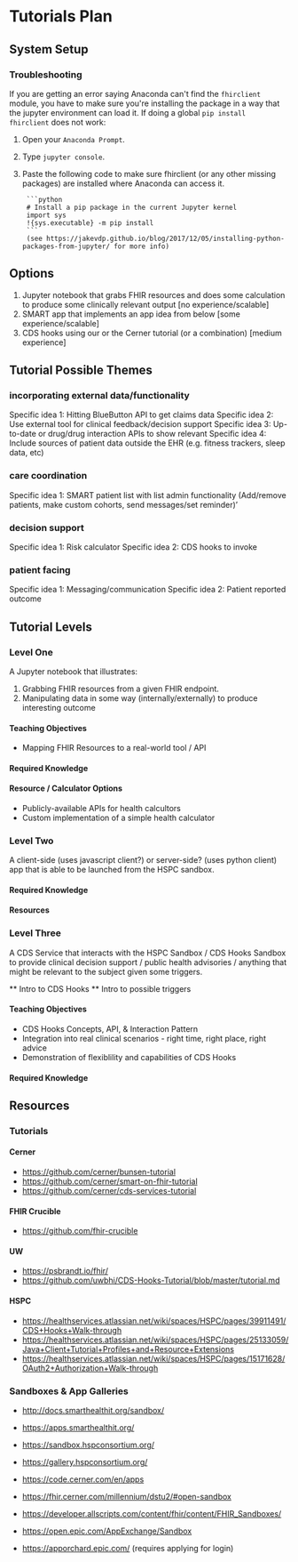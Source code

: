 # Tutorials Plan

## System Setup


### Troubleshooting
If you are getting an error saying Anaconda can't find the `fhirclient` module, you have to make sure you're installing the package in a way that the jupyter environment can load it. If doing a global `pip install fhirclient` does not work:

1. Open your `Anaconda Prompt`. 
2. Type `jupyter console`.
3. Paste the following code to make sure fhirclient (or any other missing packages) are installed where Anaconda can access it.

        ```python
        # Install a pip package in the current Jupyter kernel
        import sys
        !{sys.executable} -m pip install
        ```
        (see https://jakevdp.github.io/blog/2017/12/05/installing-python-packages-from-jupyter/ for more info)

## Options

1. Jupyter notebook that grabs FHIR resources and does some calculation to produce some clinically relevant output [no experience/scalable]
2. SMART app that implements an app idea from below [some experience/scalable]
3. CDS hooks using our or the Cerner tutorial (or a combination) [medium experience]



## Tutorial Possible Themes

### incorporating external data/functionality

Specific idea 1: Hitting BlueButton API to get claims data
Specific idea 2: Use external tool for clinical feedback/decision support
Specific idea 3: Up-to-date or drug/drug interaction APIs to show relevant
Specific idea 4: Include sources of patient data outside the EHR (e.g. fitness trackers, sleep data, etc)

### care coordination

Specific idea 1: SMART patient list with list admin functionality (Add/remove patients, make custom cohorts, send messages/set reminder)’

### decision support

Specific idea 1: Risk calculator
Specific idea 2: CDS hooks to invoke 


### patient facing

Specific idea 1: Messaging/communication
Specific idea 2: Patient reported outcome



## Tutorial Levels

### Level One
A Jupyter notebook that illustrates:
1. Grabbing FHIR resources from a given FHIR endpoint. 
2. Manipulating data in some way (internally/externally) to produce interesting outcome

#### Teaching Objectives
- Mapping FHIR Resources to a real-world tool / API

#### Required Knowledge

#### Resource / Calculator Options
- Publicly-available APIs for health calcultors
- Custom implementation of a simple health calculator


### Level Two
A client-side (uses javascript client?) or server-side? (uses python client) app that is able to be launched from the HSPC sandbox.

#### Required Knowledge

#### Resources

### Level Three
A CDS Service that interacts with the HSPC Sandbox / CDS Hooks Sandbox to provide clinical decision support / public health advisories / anything that might be relevant to the subject given some triggers. 

** Intro to CDS Hooks
** Intro to possible triggers

#### Teaching Objectives
- CDS Hooks Concepts, API, & Interaction Pattern
- Integration into real clinical scenarios - right time, right place, right advice
- Demonstration of flexiblility and capabilities of CDS Hooks
  
#### Required Knowledge

## Resources

### Tutorials

#### Cerner
- https://github.com/cerner/bunsen-tutorial
- https://github.com/cerner/smart-on-fhir-tutorial
- https://github.com/cerner/cds-services-tutorial

#### FHIR Crucible
- https://github.com/fhir-crucible

#### UW
- https://psbrandt.io/fhir/
- https://github.com/uwbhi/CDS-Hooks-Tutorial/blob/master/tutorial.md

#### HSPC
- https://healthservices.atlassian.net/wiki/spaces/HSPC/pages/39911491/CDS+Hooks+Walk-through
- https://healthservices.atlassian.net/wiki/spaces/HSPC/pages/25133059/Java+Client+Tutorial+Profiles+and+Resource+Extensions
- https://healthservices.atlassian.net/wiki/spaces/HSPC/pages/15171628/OAuth2+Authorization+Walk-through


### Sandboxes & App Galleries
- http://docs.smarthealthit.org/sandbox/
- https://apps.smarthealthit.org/
- https://sandbox.hspconsortium.org/
- https://gallery.hspconsortium.org/

- https://code.cerner.com/en/apps
- https://fhir.cerner.com/millennium/dstu2/#open-sandbox

- https://developer.allscripts.com/content/fhir/content/FHIR_Sandboxes/

- https://open.epic.com/AppExchange/Sandbox
- https://apporchard.epic.com/ (requires applying for login)


